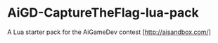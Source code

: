 AiGD-CaptureTheFlag-lua-pack
============================

A Lua starter pack for the AiGameDev contest [http://aisandbox.com/]